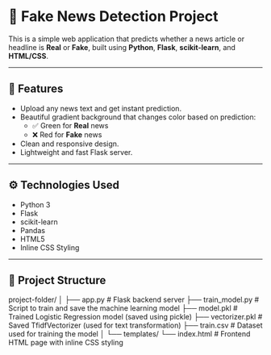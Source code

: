 # 📰 Fake News Detection Project

This is a simple web application that predicts whether a news article or headline is **Real** or **Fake**, built using **Python**, **Flask**, **scikit-learn**, and **HTML/CSS**.

---

## 📌 Features

- Upload any news text and get instant prediction.
- Beautiful gradient background that changes color based on prediction:
  - ✅ Green for **Real** news
  - ❌ Red for **Fake** news
- Clean and responsive design.
- Lightweight and fast Flask server.

---

## ⚙️ Technologies Used

- Python 3
- Flask
- scikit-learn
- Pandas
- HTML5
- Inline CSS Styling

---

## 📂 Project Structure

project-folder/
│
├── app.py             # Flask backend server
├── train_model.py     # Script to train and save the machine learning model
├── model.pkl          # Trained Logistic Regression model (saved using pickle)
├── vectorizer.pkl     # Saved TfidfVectorizer (used for text transformation)
├── train.csv          # Dataset used for training the model
│
└── templates/
    └── index.html     # Frontend HTML page with inline CSS styling
